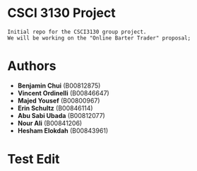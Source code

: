 # CSCI 3130 Project

```
Initial repo for the CSCI3130 group project.
We will be working on the "Online Barter Trader" proposal;
```
# Authors
- **Benjamin Chui** (B00812875)
- **Vincent Ordinelli** (B00846647)
- **Majed Yousef** (B00800967)
- **Erin Schultz** (B00846114)
- **Abu Sabi Ubada** (B00812077)
- **Nour Ali** (B00841206)
- **Hesham Elokdah** (B00843961)

# Test Edit
